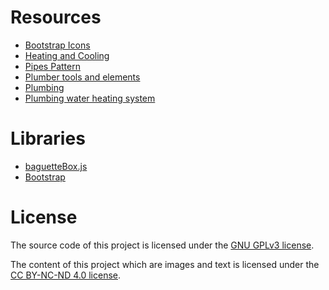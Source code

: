 # Resources
- [Bootstrap Icons](https://github.com/twbs/icons)
- [Heating and Cooling](https://www.flaticon.com/packs/heating-and-cooling)
- [Pipes Pattern](https://www.toptal.com/designers/subtlepatterns/pipes-pattern/)
- [Plumber tools and elements](https://www.flaticon.com/packs/plumber-tools-and-elements)
- [Plumbing](https://www.flaticon.com/packs/plumbing-3)
- [Plumbing water heating system](https://www.freepik.com/free-vector/plumbing-water-heating-system-isometric-view_4283920.htm)

# Libraries
- [baguetteBox.js](https://github.com/feimosi/baguetteBox.js)
- [Bootstrap](https://github.com/twbs/bootstrap)

# License
The source code of this project is licensed under the
[GNU GPLv3 license](https://www.gnu.org/licenses/gpl-3.0.en.html).

The content of this project which are images and text is licensed under the
[CC BY-NC-ND 4.0 license](https://creativecommons.org/licenses/by-nc-nd/4.0/legalcode).
